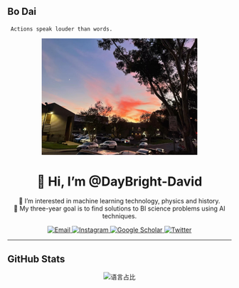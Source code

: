

## Bo Dai
```
 Actions speak louder than words.
```

<!-- 顶部头像 & 徽章 -->
<div align="center">
  <!-- 头像（可留空或自行上传） -->
  <img src="https://raw.githubusercontent.com/DayBright-David/DayBright-David/main/IMG_0295.JPG" alt="Scenery"
  width="350px" />

  <!-- 名称与介绍 -->
  <h1>👋 Hi, I’m @DayBright-David </h1>
  <p>👀 I’m interested in machine learning technology, physics and history.<br/>
     🌱 My three-year goal is to find solutions to BI science problems using AI techniques.</p>

  <!-- 社交徽章 -->
  <a href="mailto:daybright.daibo@gmail.com">
    <img src="https://img.shields.io/badge/Email-daybright.daibo%40gmail.com-blue?style=flat-square" alt="Email" />
  </a>
  <!-- 社交徽章（Instagram / Google Scholar / Twitter / WeChat）-->
  <!-- Instagram -->
  <a href="https://www.instagram.com/daybright_b.dai">
    <img
      src="https://img.shields.io/badge/Instagram-@daybright_b.dai-E4405F?style=flat-square&logo=instagram&logoColor=white"
      alt="Instagram"
    />
  </a>

  <!-- Google Scholar -->
  <a href="https://scholar.google.com/citations?hl=en&user=61bL-28AAAAJ">
    <img
      src="https://img.shields.io/badge/Google_Scholar-Bo_Dai-4285F4?style=flat-square&logo=google-scholar&logoColor=white"
      alt="Google Scholar"
    />
  </a>

  <!-- Twitter -->
  <a href="https://x.com/daybright_david">
  <img
      src="https://img.shields.io/badge/Twitter-@daybright_david-1DA1F2?style=flat-square&logo=twitter&logoColor=white"
      alt="Twitter"
    />
</a>

  
</div>

---

## GitHub Stats

<div align="center">

<!-- GitHub 贡献图（可视化您的贡献历史） -->

<!-- GitHub 语言占比 -->
<img src="https://github-readme-stats.vercel.app/api/top-langs/?username=DayBright-David&layout=compact&theme=tokyonight" alt="语言占比" />

<!-- GitHub 综合统计 -->



</div>

<!---
DayBright-David/DayBright-David is a ✨ special ✨ repository because its `README.md` (this file) appears on your GitHub profile.
You can click the Preview link to take a look at your changes.
--->

